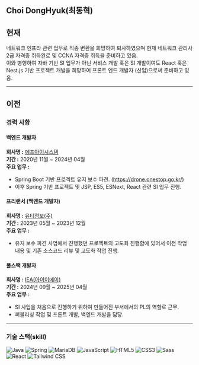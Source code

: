 ## Choi DongHyuk(최동혁)

## 현재

네트워크 인프라 관련 업무로 직종 변환을 희망하여 퇴사하였으며 현재 네트워크 관리사 2급 자격증 취득완료 및 CCNA 자격증 취득을 준비하고 있음.      
이와 병행하여 자바 기반 SI 업무가 아닌 서비스 개발 혹은 SI 개발이여도 React 혹은 Nest.js 기반 프로젝트 개발을 희망하여 프론트 엔드 개발자 (신입)으로써 준비하고 있음.

---

## 이전

### 경력 사항

#### 백엔드 개발자
**회사명 :** [에프아이시스템](https://www.jobkorea.co.kr/recruit/co_read/c/fisystem)      
**기간 :** 2020년 11월 ~ 2024년 04월      
**주요 업무 :**      
- Spring Boot 기반 프로젝트 유지 보수 파견. (https://drone.onestop.go.kr/)      
- 이후 Spring 기반 프로젝트 및 JSP, ES5, ESNext, React 관련 SI 업무 진행.      

#### 프리랜서 (백엔드 개발자)      
**회사명 :** [유티정보(주)](https://www.jobkorea.co.kr/recruit/co_read/c/uti0405)      
**기간 :** 2023년 05월 ~ 2023년 12월      
**주요 업무 :**      
- 유지 보수 파견 사업에서 진행했던 프로젝트의 고도화 진행함에 있어서 이전 작업 내용 및 기존 소스코드 리뷰 및 고도화 작업 진행.        

#### 풀스택 개발자        
**회사명 :** [IEA(아이이에이)](https://www.jobkorea.co.kr/Recruit/Co_Read/C/29693575?Oem_Code=C1)        
**기간 :** 2024년 09월 ~ 2025년 04월        
**주요 업무 :**        
- SI 사업을 처음으로 진행하기 위하여 만들어진 부서에서의 PL의 역할로 근무.        
- 퍼블리싱 작업 및 프론트 개발, 백엔드 개발을 담당.        

---

### 기술 스택(skill)

![Java](https://img.shields.io/badge/Java-007396?style=for-the-badge&logo=java&logoColor=white)
![Spring](https://img.shields.io/badge/Spring-6DB33F?style=for-the-badge&logo=spring&logoColor=white)
![MariaDB](https://img.shields.io/badge/Linux-FCC624?style=flat-square&logo=linux&logoColor=black)
![JavaScript](https://img.shields.io/badge/JavaScript-F7DF1E?style=for-the-badge&logo=javascript&logoColor=black)
![HTML5](https://img.shields.io/badge/HTML5-E34F26?style=for-the-badge&logo=html5&logoColor=white)
![CSS3](https://img.shields.io/badge/CSS3-1572B6?style=for-the-badge&logo=css3&logoColor=white)
![Sass](https://img.shields.io/badge/Sass-CC6699?style=flat-square&logo=Sass&logoColor=white)
![React](https://img.shields.io/badge/React-61DAFB?style=flat-square&logo=React&logoColor=black)
![Tailwind CSS](https://img.shields.io/badge/Tailwind_CSS-06B6D4?style=flat-square&logo=Tailwind_CSS&logoColor=white)

